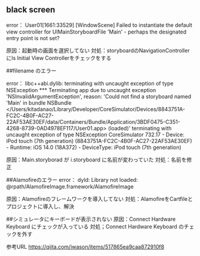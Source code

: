 ## black screen

error： 
User01[1661:33529] [WindowScene] Failed to instantiate the default view controller for UIMainStoryboardFile 'Main' - perhaps the designated entry point is not set?

原因：起動時の画面を選択してない
対処：storyboardのNavigationControllerにIs Initial View Controllerをチェックをする

##filename のエラー

error：
libc++abi.dylib: terminating with uncaught exception of type NSException
*** Terminating app due to uncaught exception 'NSInvalidArgumentException', reason: 'Could not find a storyboard named 'Main' in bundle NSBundle </Users/kitadanao/Library/Developer/CoreSimulator/Devices/8843751A-FC2C-4B0F-AC27-22AF53AE30EF/data/Containers/Bundle/Application/3BDF0475-C351-4268-8739-0AD4978EF117/User01.app> (loaded)'
terminating with uncaught exception of type NSException
CoreSimulator 732.17 - Device: iPod touch (7th generation) (8843751A-FC2C-4B0F-AC27-22AF53AE30EF) - Runtime: iOS 14.0 (18A372) - DeviceType: iPod touch (7th generation)

原因：Main.storyborad が i.storyboard に名前が変わっていた
対処：名前を修正

##Alamofireのエラー
error：
dyld: Library not loaded: @rpath/AlamofireImage.framework/AlamofireImage

原因：Alamofireのフレームワークを導入してない
対処：AlamofireをCartfileとプロジェクトに導入し、解決

##シミュレータにキーボードが表示されない
原因：Connect Hardware Keyboard にチェックが入っている
対処；Connect Hardware Keyboard のチェックを外す

参考URL
https://qiita.com/iwason/items/517865ea9caa872910f8

